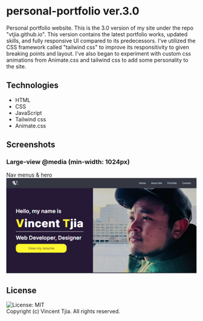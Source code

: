 # personal-portfolio ver.3.0
Personal portfolio website. This is the 3.0 version of my site under the repo "vtjia.github.io". This version 
contains the latest portfolio works, updated skills, and fully responsive UI compared to its predecessors. 
I've utilized the CSS framework called "tailwind css" to improve its responsitivity to given breaking points and layout. 
I've also began to experiment with custom css animations from Animate.css and tailwind css to add some personality to the site.   

## Technologies
* HTML 
* CSS
* JavaScript 
* Tailwind css 
* Animate.css

## Screenshots
### Large-view @media (min-width: 1024px)
Nav menus & hero
![nav-hero-section](./assets/screenshots/vtjia1.PNG)

## License
![License: MIT](https://img.shields.io/badge/License-MIT-yellow.svg) <br/>
Copyright (c) Vincent Tjia. All rights reserved.